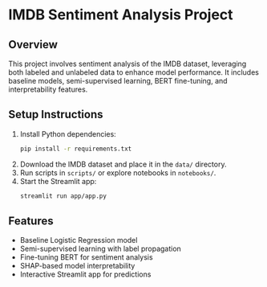 # IMDB Sentiment Analysis Project

## Overview
This project involves sentiment analysis of the IMDB dataset, leveraging both labeled and unlabeled data to enhance model performance. It includes baseline models, semi-supervised learning, BERT fine-tuning, and interpretability features.

## Setup Instructions
1. Install Python dependencies:
    ```bash
    pip install -r requirements.txt
    ```
2. Download the IMDB dataset and place it in the `data/` directory.
3. Run scripts in `scripts/` or explore notebooks in `notebooks/`.
4. Start the Streamlit app:
    ```bash
    streamlit run app/app.py
    ```

## Features
- Baseline Logistic Regression model
- Semi-supervised learning with label propagation
- Fine-tuning BERT for sentiment analysis
- SHAP-based model interpretability
- Interactive Streamlit app for predictions
